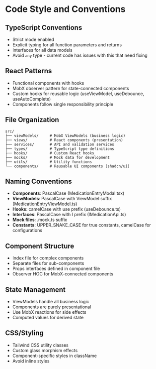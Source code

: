 # Code Style and Conventions

## TypeScript Conventions
- Strict mode enabled
- Explicit typing for all function parameters and returns
- Interfaces for all data models
- Avoid `any` type - current code has issues with this that need fixing

## React Patterns
- Functional components with hooks
- MobX observer pattern for state-connected components
- Custom hooks for reusable logic (useViewModel, useDebounce, useAutoComplete)
- Components follow single responsibility principle

## File Organization
```
src/
├── viewModels/     # MobX ViewModels (business logic)
├── views/          # React components (presentation)
├── services/       # API and validation services
├── types/          # TypeScript type definitions
├── hooks/          # Custom React hooks
├── mocks/          # Mock data for development
├── utils/          # Utility functions
└── components/     # Reusable UI components (shadcn/ui)
```

## Naming Conventions
- **Components**: PascalCase (MedicationEntryModal.tsx)
- **ViewModels**: PascalCase with ViewModel suffix (MedicationEntryViewModel.ts)
- **Hooks**: camelCase with use prefix (useDebounce.ts)
- **Interfaces**: PascalCase with I prefix (IMedicationApi.ts)
- **Mock files**: .mock.ts suffix
- **Constants**: UPPER_SNAKE_CASE for true constants, camelCase for configurations

## Component Structure
- Index file for complex components
- Separate files for sub-components
- Props interfaces defined in component file
- Observer HOC for MobX-connected components

## State Management
- ViewModels handle all business logic
- Components are purely presentational
- Use MobX reactions for side effects
- Computed values for derived state

## CSS/Styling
- Tailwind CSS utility classes
- Custom glass morphism effects
- Component-specific styles in className
- Avoid inline styles